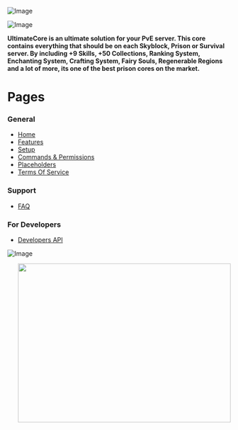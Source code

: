 ![Image](https://i.imgur.com/1w6qABI.png)

![Image](https://i.imgur.com/jYwohuH.png)

**UltimateCore is an ultimate solution for your PvE server. This core contains everything that should be on each Skyblock, Prison or Survival server. By including +9 Skills, +50 Collections, Ranking System, Enchanting System, Crafting System, Fairy Souls, Regenerable Regions and a lot of more, its one of the best prison cores on the market.**

# Pages

### **General**

* [Home](https://github.com/r3back/UltimateCore)
* [Features](https://github.com/r3back/UltimateCore/wiki/Features)
* [Setup](https://github.com/r3back/UltimateCore/wiki/Setup)
* [Commands & Permissions](https://github.com/r3back/UltimateCore/wiki/Commands-And-Permissions)
* [Placeholders](https://github.com/r3back/UltimateCore/wiki/Placeholders)
* [Terms Of Service](https://github.com/r3back/UltimateCore/wiki/Terms-of-Service)

### **Support**

* [FAQ](https://github.com/r3back/UltimateCore/wiki/Frequently-Asked-Questions)

### **For Developers**

* [Developers API](https://github.com/r3back/UltimateCore/wiki/Developers-API)

![Image](https://i.imgur.com/6sfOqE2.png)

<img align="right" width="480" height="359" src="https://media.giphy.com/media/NvNJEQM0UHQP8PvB5T/giphy.gif">
